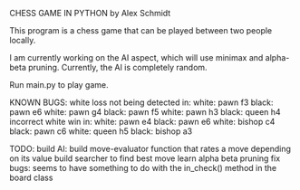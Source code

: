 
CHESS GAME IN PYTHON
by Alex Schmidt

This program is a chess game that can be played between two people locally.

I am currently working on the AI aspect, which will use minimax and alpha-beta pruning.
Currently, the AI is completely random.

Run main.py to play game.

KNOWN BUGS:
    white loss not being detected in:
        white: pawn f3
        black: pawn e6
        white: pawn g4
        black: pawn f5
        white: pawn h3
        black: queen h4
    incorrect white win in:
        white: pawn e4
        black: pawn e6
        white: bishop c4
        black: pawn c6
        white: queen h5
        black: bishop a3

TODO:
    build AI:
        build move-evaluator function that rates a move depending on its value
        build searcher to find best move
        learn alpha beta pruning
    fix bugs:
        seems to have something to do with the in_check() method in the board class
